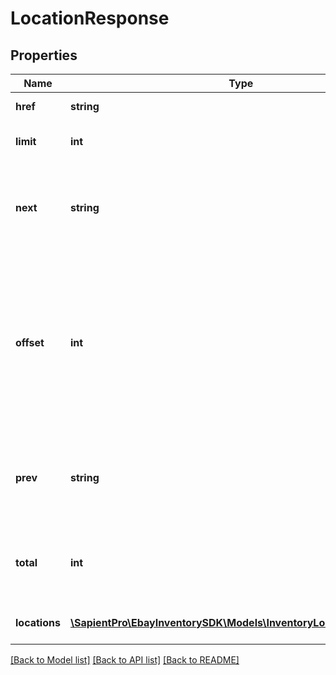 # LocationResponse

## Properties
| Name          | Type                                                                                                | Description                                                                                                                                                                                                                                                                                                                                                                                                     | Notes      |
|---------------|-----------------------------------------------------------------------------------------------------|-----------------------------------------------------------------------------------------------------------------------------------------------------------------------------------------------------------------------------------------------------------------------------------------------------------------------------------------------------------------------------------------------------------------|------------|
| **href**      | **string**                                                                                          | The URI of the current page of results from the result set.                                                                                                                                                                                                                                                                                                                                                     | [optional] |
| **limit**     | **int**                                                                                             | The number of items returned on a single page from the result set.                                                                                                                                                                                                                                                                                                                                              | [optional] |
| **next**      | **string**                                                                                          | The URI for the following page of results. This value is returned only if there is an additional page of results to display from the result set. &lt;br&gt;&lt;br&gt;&lt;b&gt;Max length&lt;/b&gt;: 2048                                                                                                                                                                                                        | [optional] |
| **offset**    | **int**                                                                                             | The number of results skipped in the result set before listing the first returned result. This value is set in the request with the &lt;b&gt;offset&lt;/b&gt; query parameter. &lt;p class&#x3D;\&quot;tablenote\&quot;&gt;&lt;strong&gt;Note: &lt;/strong&gt;The items in a paginated result set use a zero-based list where the first item in the list has an offset of &lt;code&gt;0&lt;/code&gt;.&lt;/p&gt; | [optional] |
| **prev**      | **string**                                                                                          | The URI for the preceding page of results. This value is returned only if there is a previous page of results to display from the result set. &lt;br&gt;&lt;br&gt;&lt;b&gt;Max length&lt;/b&gt;: 2048                                                                                                                                                                                                           | [optional] |
| **total**     | **int**                                                                                             | The total number of items retrieved in the result set.  &lt;br&gt;&lt;br&gt;If no items are found, this field is returned with a value of &lt;code&gt;0&lt;/code&gt;.                                                                                                                                                                                                                                           | [optional] |
| **locations** | [**\SapientPro\EbayInventorySDK\Models\InventoryLocationResponse[]**](InventoryLocationResponse.md) | An array of one or more of the merchant&#x27;s inventory locations.                                                                                                                                                                                                                                                                                                                                             | [optional] |

[[Back to Model list]](../../README.md#documentation-for-models) [[Back to API list]](../../README.md#documentation-for-api-endpoints) [[Back to README]](../../README.md)

